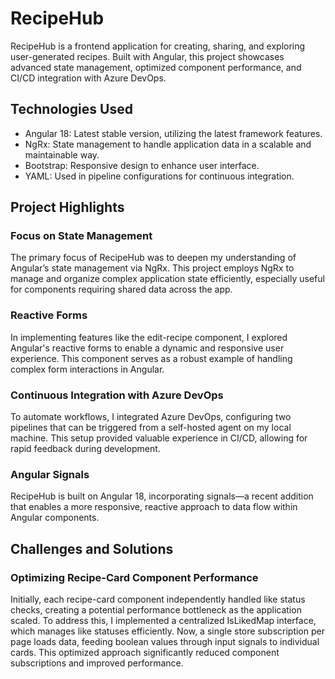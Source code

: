 # RecipeHub

RecipeHub is a frontend application for creating, sharing, and exploring user-generated recipes. Built with Angular, this project showcases advanced state management, optimized component performance, and CI/CD integration with Azure DevOps.

## Technologies Used
- Angular 18: Latest stable version, utilizing the latest framework features.
- NgRx: State management to handle application data in a scalable and maintainable way.
- Bootstrap: Responsive design to enhance user interface.
- YAML: Used in pipeline configurations for continuous integration.

## Project Highlights

### Focus on State Management
The primary focus of RecipeHub was to deepen my understanding of Angular’s state management via NgRx. This project employs NgRx to manage and organize complex application state efficiently, especially useful for components requiring shared data across the app.

### Reactive Forms
In implementing features like the edit-recipe component, I explored Angular's reactive forms to enable a dynamic and responsive user experience. This component serves as a robust example of handling complex form interactions in Angular.

### Continuous Integration with Azure DevOps
To automate workflows, I integrated Azure DevOps, configuring two pipelines that can be triggered from a self-hosted agent on my local machine. This setup provided valuable experience in CI/CD, allowing for rapid feedback during development.

### Angular Signals
RecipeHub is built on Angular 18, incorporating signals—a recent addition that enables a more responsive, reactive approach to data flow within Angular components.

## Challenges and Solutions

### Optimizing Recipe-Card Component Performance
Initially, each recipe-card component independently handled like status checks, creating a potential performance bottleneck as the application scaled. To address this, I implemented a centralized IsLikedMap interface, which manages like statuses efficiently. Now, a single store subscription per page loads data, feeding boolean values through input signals to individual cards. This optimized approach significantly reduced component subscriptions and improved performance.